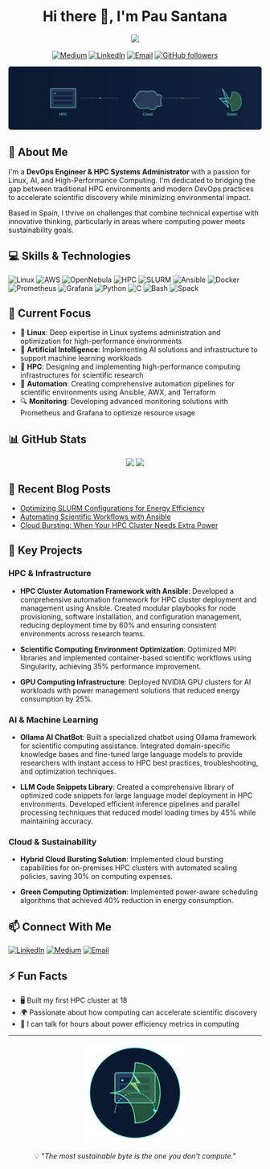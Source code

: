 <div align="center">

# Hi there 👋, I'm Pau Santana

<img src="https://readme-typing-svg.herokuapp.com?font=Fira+Code&weight=500&size=25&pause=1000&color=2E97F7&center=true&vCenter=true&random=false&width=600&height=100&lines=HPC computing."/>

[![Medium](https://img.shields.io/badge/Medium-12100E?style=flat-square&logo=medium&logoColor=white)](https://medium.com/@psantana5_)
[![LinkedIn](https://img.shields.io/badge/LinkedIn-0077B5?style=flat-square&logo=linkedin&logoColor=white)](https://www.linkedin.com/in/psantana5/)
[![Email](https://img.shields.io/badge/Email-pausantanapi2%40gmail.com-red?style=flat-square&logo=gmail)](mailto:pausantanapi2@gmail.com)
[![GitHub followers](https://img.shields.io/github/followers/pausantana?style=flat-square&logo=github)](https://github.com/pausantana?tab=followers)

<img src="./assets/minimal-banner.svg" alt="Minimal banner showing HPC, cloud, and green computing concepts" width="800"/>

</div>

## 🚀 About Me

I'm a **DevOps Engineer & HPC Systems Administrator** with a passion for Linux, AI, and High-Performance Computing. I'm dedicated to bridging the gap between traditional HPC environments and modern DevOps practices to accelerate scientific discovery while minimizing environmental impact.

Based in Spain, I thrive on challenges that combine technical expertise with innovative thinking, particularly in areas where computing power meets sustainability goals.

## 💻 Skills & Technologies

<p>
  <img alt="Linux" src="https://img.shields.io/badge/-Linux-FCC624?style=flat-square&logo=linux&logoColor=black" />
  <img alt="AWS" src="https://img.shields.io/badge/-AWS-232F3E?style=flat-square&logo=amazon-aws&logoColor=white" />
  <img alt="OpenNebula" src="https://img.shields.io/badge/-OpenNebula-0097C8?style=flat-square&logo=opennebula&logoColor=white" />
  <img alt="HPC" src="https://img.shields.io/badge/-HPC-6929C4?style=flat-square&logo=server&logoColor=white" />
  <img alt="SLURM" src="https://img.shields.io/badge/-SLURM-2496ED?style=flat-square&logo=slurm&logoColor=white" />
  <img alt="Ansible" src="https://img.shields.io/badge/-Ansible-EE0000?style=flat-square&logo=ansible&logoColor=white" />
  <img alt="Docker" src="https://img.shields.io/badge/-Docker-2496ED?style=flat-square&logo=docker&logoColor=white" />
  <img alt="Prometheus" src="https://img.shields.io/badge/-Prometheus-E6522C?style=flat-square&logo=prometheus&logoColor=white" />
  <img alt="Grafana" src="https://img.shields.io/badge/-Grafana-F46800?style=flat-square&logo=grafana&logoColor=white" />
  <img alt="Python" src="https://img.shields.io/badge/-Python-3776AB?style=flat-square&logo=python&logoColor=white" />
  <img alt="C" src="https://img.shields.io/badge/-C-A8B9CC?style=flat-square&logo=c&logoColor=black" />
  <img alt="Bash" src="https://img.shields.io/badge/-Bash-4EAA25?style=flat-square&logo=gnu-bash&logoColor=white" />
  <img alt="Spack" src="https://img.shields.io/badge/-Spack-3F4551?style=flat-square&logo=spack&logoColor=white" />
</p>

## 🌱 Current Focus

- 🐧 **Linux**: Deep expertise in Linux systems administration and optimization for high-performance environments
- 🧠 **Artificial Intelligence**: Implementing AI solutions and infrastructure to support machine learning workloads
- 🌿 **HPC**: Designing and implementing high-performance computing infrastructures for scientific research
- 🔄 **Automation**: Creating comprehensive automation pipelines for scientific environments using Ansible, AWX, and Terraform
- 🔍 **Monitoring**: Developing advanced monitoring solutions with Prometheus and Grafana to optimize resource usage

## 📊 GitHub Stats

<div align="center">
  <img height="180em" src="https://github-readme-stats.vercel.app/api?username=psantana5&show_icons=true&theme=tokyonight&include_all_commits=true&count_private=true"/>
  <img height="180em" src="https://github-readme-stats.vercel.app/api/top-langs/?username=psantana5&layout=compact&langs_count=7&theme=tokyonight"/>
</div>

## 📝 Recent Blog Posts

<!-- MEDIUM-BLOG-POST-LIST:START -->

- [Optimizing SLURM Configurations for Energy Efficiency](https://medium.com/@psantana5_/optimizing-slurm-configurations-for-energy-efficiency)
- [Automating Scientific Workflows with Ansible](https://medium.com/@psantana5_/automating-scientific-workflows-with-ansible)
- [Cloud Bursting: When Your HPC Cluster Needs Extra Power](https://medium.com/@psantana5_/cloud-bursting-when-your-hpc-cluster-needs-extra-power)
<!-- MEDIUM-BLOG-POST-LIST:END -->

## 💼 Key Projects

### HPC & Infrastructure

- **HPC Cluster Automation Framework with Ansible**: Developed a comprehensive automation framework for HPC cluster deployment and management using Ansible. Created modular playbooks for node provisioning, software installation, and configuration management, reducing deployment time by 60% and ensuring consistent environments across research teams.

- **Scientific Computing Environment Optimization**: Optimized MPI libraries and implemented container-based scientific workflows using Singularity, achieving 35% performance improvement.

- **GPU Computing Infrastructure**: Deployed NVIDIA GPU clusters for AI workloads with power management solutions that reduced energy consumption by 25%.

### AI & Machine Learning

- **Ollama AI ChatBot**: Built a specialized chatbot using Ollama framework for scientific computing assistance. Integrated domain-specific knowledge bases and fine-tuned large language models to provide researchers with instant access to HPC best practices, troubleshooting, and optimization techniques.

- **LLM Code Snippets Library**: Created a comprehensive library of optimized code snippets for large language model deployment in HPC environments. Developed efficient inference pipelines and parallel processing techniques that reduced model loading times by 45% while maintaining accuracy.

### Cloud & Sustainability

- **Hybrid Cloud Bursting Solution**: Implemented cloud bursting capabilities for on-premises HPC clusters with automated scaling policies, saving 30% on computing expenses.

- **Green Computing Optimization**: Implemented power-aware scheduling algorithms that achieved 40% reduction in energy consumption.

## 📫 Connect With Me

<p>
  <a href="https://www.linkedin.com/in/psantana5/" target="_blank"><img alt="LinkedIn" src="https://img.shields.io/badge/linkedin-%230077B5.svg?&style=for-the-badge&logo=linkedin&logoColor=white" /></a>
  <a href="https://medium.com/@psantana5_" target="_blank"><img alt="Medium" src="https://img.shields.io/badge/Medium-12100E?style=for-the-badge&logo=medium&logoColor=white" /></a>
  <a href="mailto:pausantanapi2@gmail.com" target="_blank"><img alt="Email" src="https://img.shields.io/badge/email-%23D14836.svg?&style=for-the-badge&logo=gmail&logoColor=white" /></a>
</p>

## ⚡ Fun Facts

- 🖥️ Built my first HPC cluster at 18
- 🌍 Passionate about how computing can accelerate scientific discovery
- 🔋 I can talk for hours about power efficiency metrics in computing

---

<div align="center">
  <img src="./assets/minimal-green-computing.svg" width="200" alt="Minimal Green Computing Icon" />
  <p>💡 <i>"The most sustainable byte is the one you don't compute."</i></p>
</div>
